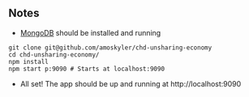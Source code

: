 ## Notes
  - [MongoDB](https://www.mongodb.org/downloads) should be installed and running

```
git clone git@github.com/amoskyler/chd-unsharing-economy
cd chd-unsharing-economy/
npm install
npm start p:9090 # Starts at localhost:9090

```
- All set! The app should be up and running at http://localhost:9090
